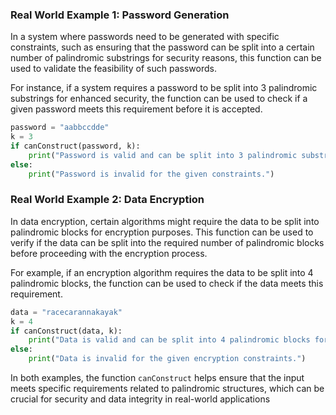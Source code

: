 ### Real World Example 1: Password Generation

In a system where passwords need to be generated with specific constraints, such as ensuring that the password can be split into a certain number of palindromic substrings for security reasons, this function can be used to validate the feasibility of such passwords.

For instance, if a system requires a password to be split into 3 palindromic substrings for enhanced security, the function can be used to check if a given password meets this requirement before it is accepted.

```python
password = "aabbccdde"
k = 3
if canConstruct(password, k):
    print("Password is valid and can be split into 3 palindromic substrings.")
else:
    print("Password is invalid for the given constraints.")
```

### Real World Example 2: Data Encryption

In data encryption, certain algorithms might require the data to be split into palindromic blocks for encryption purposes. This function can be used to verify if the data can be split into the required number of palindromic blocks before proceeding with the encryption process.

For example, if an encryption algorithm requires the data to be split into 4 palindromic blocks, the function can be used to check if the data meets this requirement.

```python
data = "racecarannakayak"
k = 4
if canConstruct(data, k):
    print("Data is valid and can be split into 4 palindromic blocks for encryption.")
else:
    print("Data is invalid for the given encryption constraints.")
```

In both examples, the function `canConstruct` helps ensure that the input meets specific requirements related to palindromic structures, which can be crucial for security and data integrity in real-world applications
